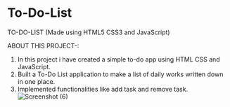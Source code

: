 # To-Do-List

TO-DO-LIST (Made using HTML5 CSS3 and JavaScript)

ABOUT THIS PROJECT-:

  1. In this project i have created a simple to-do app using HTML CSS and JavaScript.
  2. Built a To-Do List application to make a list of daily works written down in one place.
  3. Implemented functionalities like add task and remove task.
  ![Screenshot (6)](https://user-images.githubusercontent.com/106359815/233553259-af7957a6-cf5a-4e24-a33a-51783e91cf02.png)
